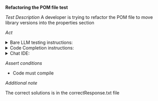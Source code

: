 **Refactoring the POM file test**

*Test Description*
A developer is trying to refactor the POM file to move library versions into the properties section

*Act*

<details>
<summary>Bare LLM testing instructions:</summary>

- Open the prompt.txt file
- Copy a question located in the prompt.txt file to the chat window
- Submit the question
- Open the project code-refactoring/pom-file/java
- Open the pom file
- Change the file implementation to the suggested implementation

</details>
<details>
<summary>Code Completion instructions:</summary>

- Open the project code-refactoring/pom-file/java
- Open the pom file
- Type at the end of the file:

```
// moved library versions into the properties section
```

- Press ENTER
- Accept a sequence of suggestions using the TAB and ENTER keys
- Change the file implementation to the suggested implementation

</details>

<details>
<summary>Chat IDE:</summary>

- Open the project code-refactoring/pom-file/java
  Open the pom file
- Type in the chat window:

> Refactor the POM file to move library versions into the properties section

- Change the file implementation to the suggested implementation

</details>

*Assert conditions*

- Code must compile

*Additional note*

The correct solutions is in the correctResponse.txt file
